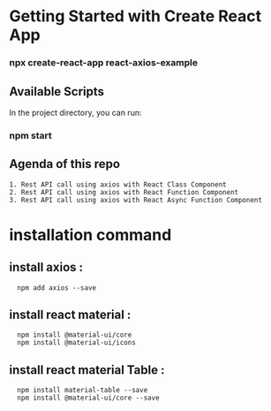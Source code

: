 # Getting Started with Create React App
### npx create-react-app react-axios-example

## Available Scripts
In the project directory, you can run:

### npm start

## Agenda of this repo

    1. Rest API call using axios with React Class Component
    2. Rest API call using axios with React Function Component
    3. Rest API call using axios with React Async Function Component

# installation command 
## install axios : 
      npm add axios --save
## install react material : 
      npm install @material-ui/core
      npm install @material-ui/icons
## install react material Table :
      npm install material-table --save
      npm install @material-ui/core --save
      
